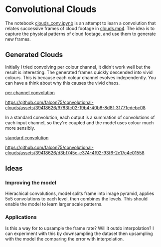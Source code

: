 # Convolutional Clouds

The notebook [clouds_conv.ipynb](clouds_conv.ipynb) is an attempt to learn a convolution that relates successive frames of cloud footage in [clouds.mp4](clouds.mp4s). The idea is to capture the physical patterns of cloud footage, and use them to generate new frames.

## Generated Clouds

Initially I tried convolving per colour channel, it didn't work well but the result is interesting. The generated frames quickly descended into vivid colours. This is because each colour channel evolves independently. You can have a think about why this causes the vivid chaos.

[per channel convolution](video/channels.mp4)

https://github.com/falcon75/convolutional-clouds/assets/39418626/9783fc02-19b4-40b8-8d8f-31771edebc08


In a standard convolution, each output is a summation of convolutions of each input channel, so they're coupled and the model uses colour much more sensibly.

[standard convolution](video/conv.mp4)

https://github.com/falcon75/convolutional-clouds/assets/39418626/d3bf745c-e374-4f92-93f6-2e17c4e01558


## Ideas

### Improving the model

Hierachical convolutions, model splits frame into image pyramid, applies 5x5 convolutions to each level, then combines the levels. This should enable the model to learn larger scale patterns.

### Applications
Is this a way for to upsample the frame rate? Will it outdo interpolation? I can experiment with this by downsampling the dataset then upsampling with the model the comparing the error with interpolation.



